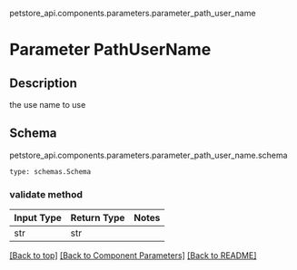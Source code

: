 petstore_api.components.parameters.parameter_path_user_name
# Parameter PathUserName

## Description
the use name to use

## Schema
petstore_api.components.parameters.parameter_path_user_name.schema
```
type: schemas.Schema
```

### validate method
Input Type | Return Type | Notes
------------ | ------------- | -------------
str | str |

[[Back to top]](#top) [[Back to Component Parameters]](../../../README.md#Component-Parameters) [[Back to README]](../../../README.md)
